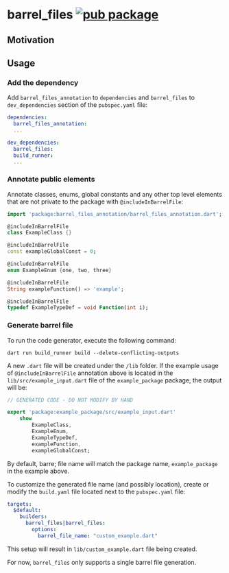 # barrel_files [![pub package](https://img.shields.io/pub/v/barrel_files.svg)](https://pub.dartlang.org/packages/barrel_files)

## Motivation

## Usage

### Add the dependency

Add `barrel_files_annotation` to `dependencies` and `barrel_files` to `dev_dependencies` section of the `pubspec.yaml` file:

```yaml
dependencies:
  barrel_files_annotation:
  ...

dev_dependencies:
  barrel_files: 
  build_runner:
  ...
```

### Annotate public elements

Annotate classes, enums, global constants and any other top level elements that are not private to the package with `@includeInBarrelFile`:

```dart
import 'package:barrel_files_annotation/barrel_files_annotation.dart';

@includeInBarrelFile
class ExampleClass {}

@includeInBarrelFile
const exampleGlobalConst = 0;

@includeInBarrelFile
enum ExampleEnum {one, two, three}

@includeInBarrelFile
String exampleFunction() => 'example';

@includeInBarrelFile
typedef ExampleTypeDef = void Function(int i);
```

### Generate barrel file

To run the code generator, execute the following command:

```
dart run build_runner build --delete-conflicting-outputs
```

A new `.dart` file will be created under the `/lib` folder. If the example usage of `@includeInBarrelFile` annotation above is located in the `lib/src/example_input.dart` file of the `example_package` package, the output will be:

```dart
// GENERATED CODE - DO NOT MODIFY BY HAND

export 'package:example_package/src/example_input.dart'
    show
        ExampleClass,
        ExampleEnum,
        ExampleTypeDef,
        exampleFunction,
        exampleGlobalConst;
```

By default, barre; file name will match the package name, `example_package` in the example above.

To customize the generated file name (and possibly location), create or modify the `build.yaml` file located next to the `pubspec.yaml` file:

```yaml
targets:
  $default:
    builders:
      barrel_files|barrel_files:
        options:
          barrel_file_name: "custom_example.dart"
```

This setup will result in `lib/custom_example.dart` file  being created.

For now, `barrel_files` only supports a single barrel file generation.
